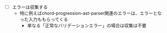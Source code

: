 #

- [ ] エラーは収集する
  - 特に例えばchord-progression-ast-parser関連のエラーは、エラーとなった入力ももらってくる
    - 単なる「正常なバリデーションエラー」の場合は収集は不要
